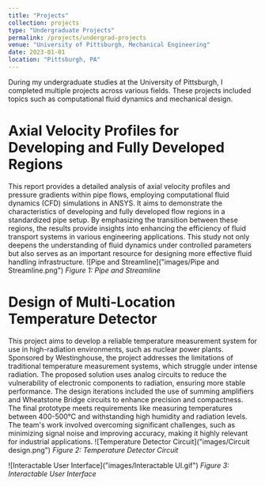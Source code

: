 ```yaml
---
title: "Projects"
collection: projects
type: "Undergraduate Projects"
permalink: /projects/undergrad-projects
venue: "University of Pittsburgh, Mechanical Engineering"
date: 2023-01-01
location: "Pittsburgh, PA"
---
```


During my undergraduate studies at the University of Pittsburgh, I completed multiple projects across various fields. These projects included topics such as computational fluid dynamics and mechanical design.

# Axial Velocity Profiles for Developing and Fully Developed Regions
This report provides a detailed analysis of axial velocity profiles and pressure gradients within pipe flows, employing computational fluid dynamics (CFD) simulations in ANSYS. It aims to demonstrate the characteristics of developing and fully developed flow regions in a standardized pipe setup. By emphasizing the transition between these regions, the results provide insights into enhancing the efficiency of fluid transport systems in various engineering applications. This study not only deepens the understanding of fluid dynamics under controlled parameters but also serves as an important resource for designing more effective fluid handling infrastructure.
![Pipe and Streamline]("images/Pipe and Streamline.png")
*Figure 1: Pipe and Streamline*


# Design of Multi-Location Temperature Detector
This project aims to develop a reliable temperature measurement system for use in high-radiation environments, such as nuclear power plants. Sponsored by Westinghouse, the project addresses the limitations of traditional temperature measurement systems, which struggle under intense radiation. The proposed solution uses analog circuits to reduce the vulnerability of electronic components to radiation, ensuring more stable performance. The design iterations included the use of summing amplifiers and Wheatstone Bridge circuits to enhance precision and compactness. The final prototype meets requirements like measuring temperatures between 400-500°C and withstanding high humidity and radiation levels. The team's work involved overcoming significant challenges, such as minimizing signal noise and improving accuracy, making it highly relevant for industrial applications.
![Temperature Detector Circuit]("images/Circuit design.png")
*Figure 2: Temperature Detector Circuit*

![Interactable User Interface]("images/Interactable UI.gif")
*Figure 3: Interactable User Interface*
